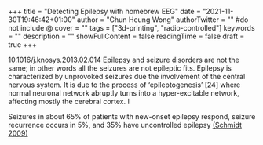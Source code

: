 +++
title = "Detecting Epilepsy with homebrew EEG"
date = "2021-11-30T19:46:42+01:00"
author = "Chun Heung Wong"
authorTwitter = "" #do not include @
cover = ""
tags = ["3d-printing", "radio-controlled"]
keywords = ""
description = ""
showFullContent = false
readingTime = false
draft = true
+++


10.1016/j.knosys.2013.02.014
Epilepsy and seizure disorders are not the same; in other words all the seizures are not epileptic fits. Epilepsy is characterized by unprovoked seizures due the involvement of the central nervous system. It is due to the process of ‘epileptogenesis’ [24] where normal neuronal network abruptly turns into a hyper-excitable network, affecting mostly the cerebral cortex. I


Seizures in about 65% of patients with new-onset epilepsy respond, seizure recurrence occurs in 5%, and 35% have uncontrolled epilepsy [(Schmidt 2009)](10.1016/j.yebeh.2009.02.030)